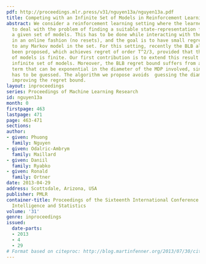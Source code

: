 ```yaml
---
pdf: http://proceedings.mlr.press/v31/nguyen13a/nguyen13a.pdf
title: Competing with an Infinite Set of Models in Reinforcement Learning
abstract: We consider a reinforcement learning setting where the learner also has
  to deal with the problem of finding a suitable state-representation function from
  a given set of models. This has to be done while interacting with the environment
  in an online fashion (no resets), and the goal is to have small regret with respect
  to any Markov model in the set. For this setting, recently the BLB algorithm has
  been proposed, which achieves regret of order T^2/3, provided that the given set
  of models is finite. Our first contribution is to extend this result to a countably
  infinite set of models. Moreover, the BLB regret bound suffers from an additive
  term that can be exponential in the diameter of the MDP involved, since the diameter
  has to be guessed. The algorithm we propose avoids  guessing the diameter, thus
  improving the regret bound.
layout: inproceedings
series: Proceedings of Machine Learning Research
id: nguyen13a
month: 0
firstpage: 463
lastpage: 471
page: 463-471
sections: 
author:
- given: Phuong
  family: Nguyen
- given: Odalric-Ambrym
  family: Maillard
- given: Daniil
  family: Ryabko
- given: Ronald
  family: Ortner
date: 2013-04-29
address: Scottsdale, Arizona, USA
publisher: PMLR
container-title: Proceedings of the Sixteenth International Conference on Artificial
  Intelligence and Statistics
volume: '31'
genre: inproceedings
issued:
  date-parts:
  - 2013
  - 4
  - 29
# Format based on citeproc: http://blog.martinfenner.org/2013/07/30/citeproc-yaml-for-bibliographies/
---
```


